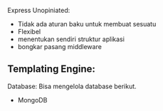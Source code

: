 Express
Unopiniated:
 - Tidak ada aturan baku untuk membuat sesuatu
 - Flexibel
 - menentukan sendiri struktur aplikasi
 - bongkar pasang middleware

Templating Engine:
 - 

Database:
Bisa mengelola database berikut.
 - MongoDB